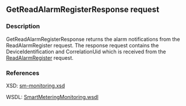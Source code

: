 ## GetReadAlarmRegisterResponse request

### Description
GetReadAlarmRegisterResponse returns the alarm notifications from the ReadAlarmRegister request. The response request contains the DeviceIdentification and CorrelationUid which is received from the [ReadAlarmRegister](ReadAlarmRegister.md) request.

### References

XSD: [sm-monitoring.xsd](https://github.com/OSGP/Platform/blob/development/osgp-adapter-ws-smartmetering/src/main/webapp/WEB-INF/wsdl/smartmetering/schemas/sm-monitoringsm-monitoring.xsd)

WSDL: [SmartMeteringMonitoring.wsdl](https://github.com/OSGP/Platform/blob/development/osgp-adapter-ws-smartmetering/src/main/webapp/WEB-INF/wsdl/smartmetering/SmartMeteringMonitoring.wsdl)
